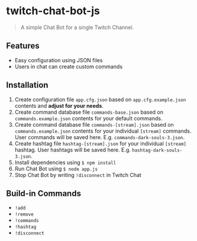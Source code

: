 # twitch-chat-bot-js
> A simple Chat Bot for a single Twitch Channel.

## Features
- Easy configuration using JSON files
- Users in chat can create custom commands

## Installation
1. Create configuration file `app.cfg.json` based on `app.cfg.example.json` contents and **adjust for your needs**.
1. Create command database file `commands-base.json` based on `commands.example.json` contents for your default commands.
1. Create command database file `commands-[stream].json` based on `commands.example.json` contents for your individual `[stream]` commands. User commands will be saved here. E.g. `commands-dark-souls-3.json`.
1. Create hashtag file `hashtag-[stream].json` for your individual `[stream]` hashtag. User hashtags will be saved here. E.g. `hashtag-dark-souls-3.json`.
1. Install dependencies using `$ npm install`
1. Run Chat Bot using `$ node app.js`
1. Stop Chat Bot by writing `!disconnect` in Twitch Chat

## Build-in Commands
- `!add`
- `!remove`
- `!commands`
- `!hashtag`
- `!disconnect`
